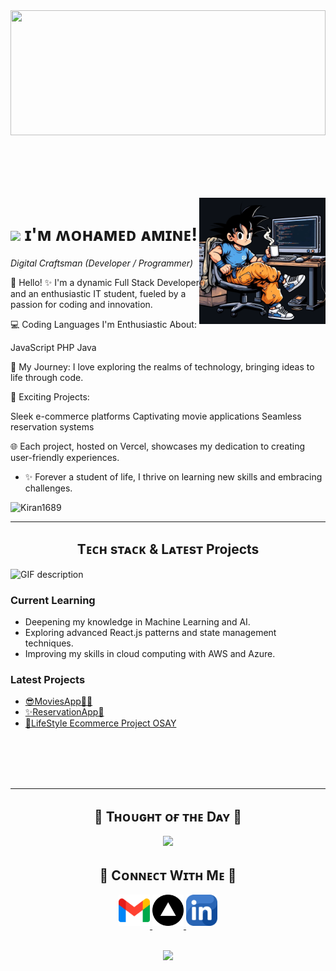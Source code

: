 <div style="text-align: center;">
  <img src="https://images-wixmp-ed30a86b8c4ca887773594c2.wixmp.com/f/c77a4fe5-918e-4b08-8832-7bfcda31b8c7/dh1r7np-6ee63072-2764-48c5-9217-8e7c82b303ff.jpg/v1/fill/w_894,h_894,q_70,strp/goku_is_typing_in_front_of_the_computer_by_zennida_dh1r7np-pre.jpg?token=eyJ0eXAiOiJKV1QiLCJhbGciOiJIUzI1NiJ9.eyJzdWIiOiJ1cm46YXBwOjdlMGQxODg5ODIyNjQzNzNhNWYwZDQxNWVhMGQyNmUwIiwiaXNzIjoidXJuOmFwcDo3ZTBkMTg4OTgyMjY0MzczYTVmMGQ0MTVlYTBkMjZlMCIsIm9iaiI6W1t7ImhlaWdodCI6Ijw9MTAyNCIsInBhdGgiOiJcL2ZcL2M3N2E0ZmU1LTkxOGUtNGIwOC04ODMyLTdiZmNkYTMxYjhjN1wvZGgxcjducC02ZWU2MzA3Mi0yNzY0LTQ4YzUtOTIxNy04ZTdjODJiMzAzZmYuanBnIiwid2lkdGgiOiI8PTEwMjQifV1dLCJhdWQiOlsidXJuOnNlcnZpY2U6aW1hZ2Uub3BlcmF0aW9ucyJdfQ.zXXk87wlfOoO5yx-d0gzMjQP8Hn_z-rBNs1dQBzsfUI" width="100%" height="200" style="object-fit: cover; padding-bottom: 100px;"/>
</div>


<!--Night Owl image-->
<div>
  <img align="right" width="40%" src="./F8PlLPCboAABB8v-Photoroom.png" >
</div>




<!--Header Name-->
# <img src="https://emojis.slackmojis.com/emojis/images/1531849430/4246/blob-sunglasses.gif?1531849430" width="40"/> ɪ'ᴍ ʍᴏʜᴀᴍᴇᴅ ᴀᴍɪɴᴇ! 
*Digital Craftsman (Developer / Programmer)*
<br /> 

<!--Start Intro-->               
👋 Hello!
✨ I'm a dynamic Full Stack Developer and an enthusiastic IT student, fueled by a passion for coding and innovation.

💻 Coding Languages I'm Enthusiastic About:

JavaScript
PHP
Java

🌟 My Journey:
I love exploring the realms of technology, bringing ideas to life through code.

🚀 Exciting Projects:

Sleek e-commerce platforms
Captivating movie applications
Seamless reservation systems

🌐 Each project, hosted on Vercel, showcases my dedication to creating user-friendly experiences.

- ✨ Forever a student of life, I thrive on learning new skills and embracing challenges.
<!-- 💻 Dive into my [Portfolio](https://kiran1689.github.io) to see my work and the magic I've created.-->
<!--End Intro-->


<!--Profile Count Badge-->
<p align="left">
  <img src="https://komarev.com/ghpvc/?username=Kiran1689&label=Profile%20views&color=770677&style=for-the-badge&logo=star" alt="Kiran1689" style="padding-right:20px;" />
</p>

---


<!--Languages and Tools Section-->       
<h2 align="center">Tᴇᴄʜ sᴛᴀᴄᴋ & Lᴀᴛᴇsᴛ Projects</h2> 
<picture>
  <source media="(prefers-color-scheme: dark)" srcset="./Skills_Animation_Dark.gif">
  <source media="(prefers-color-scheme: light)" srcset="./Skills_Animation_White.gif">
  <img align="left" alt="GIF description" src="./Skills_Animation_White.gif">
</picture>
<br />

<h3 align="left">Current Learning</h3>
<ul align="left">
  <li>Deepening my knowledge in Machine Learning and AI.</li>
  <li>Exploring advanced React.js patterns and state management techniques.</li>
  <li>Improving my skills in cloud computing with AWS and Azure.</li>
</ul>
  
<h3 align="left">Latest Projects</h3>
<ul align="left">
  <li><a href="https://movies-app-eta-hazel.vercel.app/">😎MoviesApp🧑‍💻</a></li>
  <li><a href="https://reservatiionappfront.vercel.app/">✨ReservationApp🤯</a></li>
  <li><a href="https://dev.to/dev_kiran/you-should-try-these-tools-in-your-next-project-469">🫵LifeStyle Ecommerce Project OSAY</a></li>
</ul>
<br />
<br />
<br />
<br />

---

<!--Dynamic Quote card updates everyday at 12 PM--> 
<h2 align="center">🌟 Tʜᴏᴜɢʜᴛ ᴏғ ᴛʜᴇ Dᴀʏ 🌟</h2>












<!--STARTS_HERE_QUOTE_CARD-->
<p align="center">
    <img src="https://readme-daily-quotes.vercel.app/api?author=Deepak%20Chopra&quote=Love%20doesn't%20need%20reason.%20It%20speaks%20from%20the%20irrational%20wisdom%20of%20the%20heart.&theme=dark&bg_color=220a28&author_color=ffeb95&accent_color=c56a90">
</p>
<!--ENDS_HERE_QUOTE_CARD-->













<!--Contact Section--> 

<h2 align="center">🤝 Cᴏɴɴᴇᴄᴛ Wɪᴛʜ Mᴇ 🤝 </h2>
<div align="center">
  
<a href="mailto:aminogha@gmail.com" target="_blank">
<img src="./gmail.png" width=50 height=50 alt="kirannaragund197@gmail.com" style="margin-bottom: 5px;" />
</a>

<a href="https://vercel.com/aminogha-gmailcoms-projects" target="_blank">
<img src="./Vercel_favicon.png" width=50 height=50 alt="kiran__a__n" style="margin-bottom: 5px;" />
</a>





<a href="www.linkedin.com/in/aminegha" target="_blank">
<img src="./linkedin.png" width=50 height=50 alt="linkedin" style="margin-bottom: 5px;" />
</a>


</div>
<br/>



<!--Footer--> 
<p align="center">
  <img src="https://capsule-render.vercel.app/api?type=waving&color=gradient&height=65&section=footer"/>
</p>


